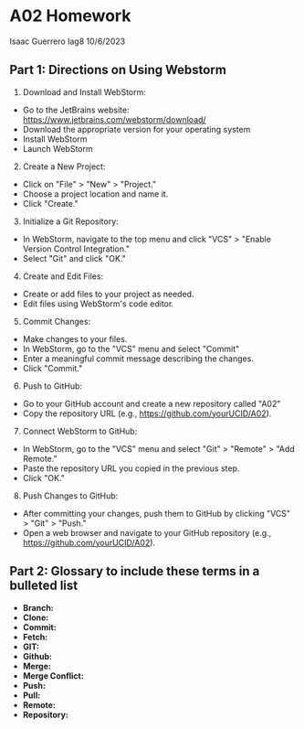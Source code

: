 # A02 Homework
Isaac Guerrero Iag8 10/6/2023

## Part 1: Directions on Using Webstorm

1. Download and Install WebStorm:
- Go to the JetBrains website: https://www.jetbrains.com/webstorm/download/
- Download the appropriate version for your operating system
- Install WebStorm 
- Launch WebStorm

2. Create a New Project:
- Click on "File" > "New" > "Project."
- Choose a project location and name it.
- Click "Create."

3. Initialize a Git Repository:
- In WebStorm, navigate to the top menu and click "VCS" > "Enable Version Control Integration."
- Select "Git" and click "OK."

4. Create and Edit Files:
- Create or add files to your project as needed.
- Edit files using WebStorm's code editor.

5. Commit Changes:
- Make changes to your files.
- In WebStorm, go to the "VCS" menu and select "Commit"
- Enter a meaningful commit message describing the changes.
- Click "Commit."

6. Push to GitHub:
- Go to your GitHub account and create a new repository called "A02" 
- Copy the repository URL (e.g., https://github.com/yourUCID/A02).

7. Connect WebStorm to GitHub:

- In WebStorm, go to the "VCS" menu and select "Git" > "Remote" > "Add Remote."
- Paste the repository URL you copied in the previous step.
- Click "OK."

8. Push Changes to GitHub:
- After committing your changes, push them to GitHub by clicking "VCS" > "Git" > "Push."
- Open a web browser and navigate to your GitHub repository (e.g., https://github.com/yourUCID/A02).

## Part 2: Glossary to include these terms in a bulleted list 
- **Branch:**
- **Clone:**
- **Commit:**
- **Fetch:**
- **GIT:**
- **Github:**
- **Merge:**
- **Merge Conflict:**
- **Push:**
- **Pull:**
- **Remote:**
- **Repository:**